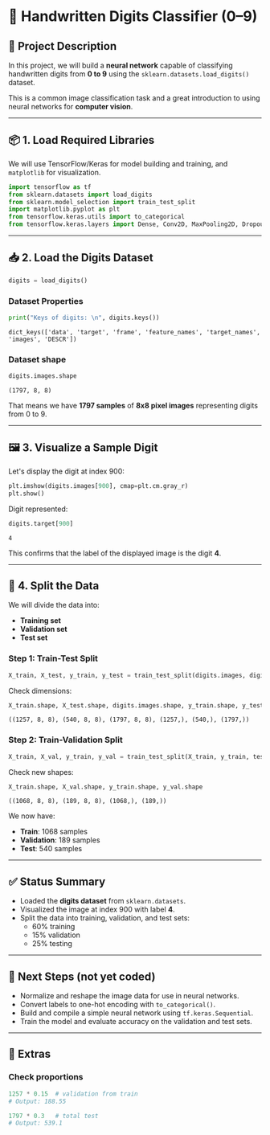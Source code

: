 # 🧠 Handwritten Digits Classifier (0–9)

## 📝 Project Description

In this project, we will build a **neural network** capable of classifying handwritten digits from **0 to 9** using the `sklearn.datasets.load_digits()` dataset.

This is a common image classification task and a great introduction to using neural networks for **computer vision**.

---

## 📦 1. Load Required Libraries

We will use TensorFlow/Keras for model building and training, and `matplotlib` for visualization.

```python
import tensorflow as tf
from sklearn.datasets import load_digits
from sklearn.model_selection import train_test_split
import matplotlib.pyplot as plt
from tensorflow.keras.utils import to_categorical
from tensorflow.keras.layers import Dense, Conv2D, MaxPooling2D, Dropout, Flatten
```

---

## 📥 2. Load the Digits Dataset

```python
digits = load_digits()
```

### Dataset Properties

```python
print("Keys of digits: \n", digits.keys())
```

```
dict_keys(['data', 'target', 'frame', 'feature_names', 'target_names', 'images', 'DESCR'])
```

### Dataset shape

```python
digits.images.shape
```

```
(1797, 8, 8)
```

That means we have **1797 samples** of **8x8 pixel images** representing digits from 0 to 9.

---

## 🖼️ 3. Visualize a Sample Digit

Let's display the digit at index 900:

```python
plt.imshow(digits.images[900], cmap=plt.cm.gray_r)
plt.show()
```

Digit represented:

```python
digits.target[900]
```

```
4
```

This confirms that the label of the displayed image is the digit **4**.

---

## 🔀 4. Split the Data

We will divide the data into:

- **Training set**
- **Validation set**
- **Test set**

### Step 1: Train-Test Split

```python
X_train, X_test, y_train, y_test = train_test_split(digits.images, digits.target, test_size=0.3, random_state=0)
```

Check dimensions:

```python
X_train.shape, X_test.shape, digits.images.shape, y_train.shape, y_test.shape, digits.target.shape
```

```
((1257, 8, 8), (540, 8, 8), (1797, 8, 8), (1257,), (540,), (1797,))
```

### Step 2: Train-Validation Split

```python
X_train, X_val, y_train, y_val = train_test_split(X_train, y_train, test_size=0.15, random_state=0)
```

Check new shapes:

```python
X_train.shape, X_val.shape, y_train.shape, y_val.shape
```

```
((1068, 8, 8), (189, 8, 8), (1068,), (189,))
```

We now have:

- **Train**: 1068 samples
- **Validation**: 189 samples
- **Test**: 540 samples

---

## ✅ Status Summary

- Loaded the **digits dataset** from `sklearn.datasets`.
- Visualized the image at index 900 with label **4**.
- Split the data into training, validation, and test sets:
  - 60% training
  - 15% validation
  - 25% testing

---

## 🧮 Next Steps (not yet coded)

- Normalize and reshape the image data for use in neural networks.
- Convert labels to one-hot encoding with `to_categorical()`.
- Build and compile a simple neural network using `tf.keras.Sequential`.
- Train the model and evaluate accuracy on the validation and test sets.

---

## 📌 Extras

### Check proportions

```python
1257 * 0.15  # validation from train
# Output: 188.55

1797 * 0.3   # total test
# Output: 539.1
```